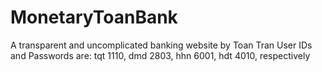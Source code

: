 # MonetaryToanBank
A transparent and uncomplicated banking website by Toan Tran
User IDs and Passwords are:
tqt 1110,
dmd 2803,
hhn 6001,
hdt 4010,
respectively
